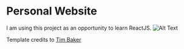 # Personal Website

I am using this project as an opportunity to learn ReactJS. ![Alt Text](https://raw.githubusercontent.com/Flaque/Flaque/master/bubble.gif)

Template credits to [Tim Baker](https://github.com/tbakerx/react-resume-template)
